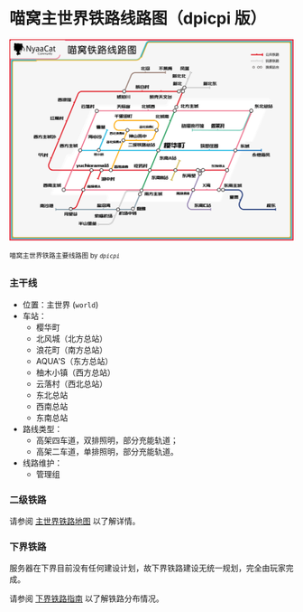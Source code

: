 # 喵窝主世界铁路线路图（dpicpi 版）

![喵窝铁路线路图](../../assets/images/map-navi/map-Overworld-rail(dpicpi).png)

<sup>喵窝主世界铁路主要线路图 by *`dpicpi`*</sup> 

### 主干线

- 位置：主世界 (`world`)
- 车站：
  - 樱华町
  - 北风城（北方总站）
  - 浪花町（南方总站）
  - AQUA'S（东方总站）
  - 柚木小镇（西方总站）
  - 云落村（西北总站）
  - 东北总站
  - 西南总站
  - 东南总站
- 路线类型：
  - 高架四车道，双排照明，部分充能轨道；
  - 高架二车道，单排照明，部分充能轨道。
- 线路维护：
  - 管理组

### 二级铁路

请参阅 [主世界铁路地图](space/map-navi/railway-overworld-dmql) 以了解详情。

### 下界铁路

服务器在下界目前没有任何建设计划，故下界铁路建设无统一规划，完全由玩家完成。

请参阅 [下界铁路指南](space/map-navi/railway-nether) 以了解铁路分布情况。
